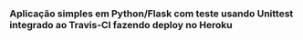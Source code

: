 ### Aplicação simples em Python/Flask com teste usando Unittest integrado ao Travis-CI fazendo deploy no Heroku
